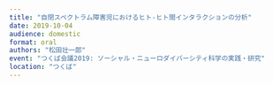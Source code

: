 ```yaml
---
title: "自閉スペクトラム障害児におけるヒト-ヒト間インタラクションの分析"
date: 2019-10-04
audience: domestic
format: oral
authors: "松田壮一郎"
event: "つくば会議2019: ソーシャル・ニューロダイバーシティ科学の実践・研究"
location: "つくば"
---
```

